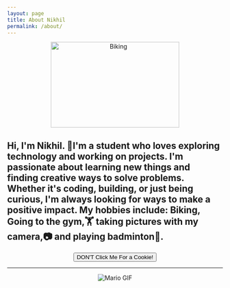```yaml
---
layout: page
title: About Nikhil
permalink: /about/
---
```

<center><body><img src="https://www.discovertasmania.com.au/siteassets/experiences/mountain-bike-networks/135403-2.jpg?resize=b_9pZkeIafq_pT_XmB8PWsZYcA0TymG1kz9P9LwMYpFjNeeC8flBNeEzqEkceDz1" width="300" height="200" alt="Biking"></body></center>

<h2>Hi, I'm Nikhil. 🚀I'm a student who loves exploring technology and working on projects. 
I'm passionate about learning new things and finding creative ways to solve problems. 
Whether it's coding, building, or just being curious, I'm always looking for ways to make a positive impact.
My hobbies include: Biking, Going to the gym,🏋 taking pictures with my camera,📷 and playing badminton🏸.</h2>
<html lang="en">
<head>
    <meta charset="UTF-8">
    <meta name="viewport" content="width=device-width, initial-scale=1.0">
    <title>Simple JavaScript Alert</title>
</head>
<body>
    <center><button onclick="alert('🍪🍪🍪🍪I KNEW YOU WOULD!🍪🍪🍪🍪')">DON'T Click Me For a Cookie!</button><center>

<hr>
<center><left><body><img src="{{site.baseurl}}/images/dance-happy.gif" alt="Mario GIF"></body></left></center>
